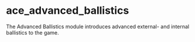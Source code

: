 ace_advanced_ballistics
===============

The Advanced Ballistics module introduces advanced external- and internal ballistics to the game.
